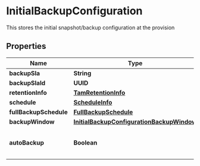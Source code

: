 

# InitialBackupConfiguration

This stores the initial snapshot/backup configuration at the provision

## Properties

Name | Type | Description | Notes
------------ | ------------- | ------------- | -------------
**backupSla** | **String** |  |  [optional]
**backupSlaId** | **UUID** |  |  [optional]
**retentionInfo** | [**TamRetentionInfo**](TamRetentionInfo.md) |  |  [optional]
**schedule** | [**ScheduleInfo**](ScheduleInfo.md) |  |  [optional]
**fullBackupSchedule** | [**FullBackupSchedule**](FullBackupSchedule.md) |  |  [optional]
**backupWindow** | [**InitialBackupConfigurationBackupWindow**](InitialBackupConfigurationBackupWindow.md) |  |  [optional]
**autoBackup** | **Boolean** | deprecated, keeping it for backward compatibility. |  [optional]




